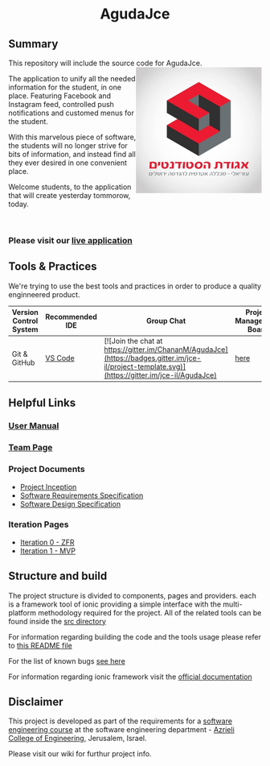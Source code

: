 <h1 align="center">AgudaJce</h1> 

## Summary

This repository will include the source code for AgudaJce.
<img align="right" src="./AgudaApp/src/assets/imgs/logo.jpg" width="250" height="250"/>

The application to unify all the needed information for the student, in one place. Featuring Facebook and Instagram feed, controlled push notifications and customed menus for the student.

With this marvelous piece of software, the students will no longer strive for bits of information, and instead find all they ever desired in one convenient place.

Welcome students, to the application that will create yesterday tommorow, today.

</br>

### Please visit our [live application](https://agudajce-2018.firebaseapp.com)

## Tools & Practices
We're trying to use the best tools and practices in order to produce a quality enginneered product.

|Version Control System|Recommended IDE|Group Chat|Project Management Board|Issues|Documnetation|Project Course Status|License|
|--|--|--|--|--|--|--|--|
|Git & GitHub|[VS Code](https://code.visualstudio.com/)|[![Join the chat at https://gitter.im/ChananM/AgudaJce](https://badges.gitter.im/jce-il/project-template.svg)](https://gitter.im/jce-il/AgudaJce)|[here](https://github.com/ChananM/AgudaJce/projects/1)|[![GitHub issues](https://img.shields.io/github/issues/jce-il/project-template.svg?style=flat)](https://github.com/ChananM/AgudaJce/issues)|[Wiki](https://github.com/ChananM/AgudaJce/wiki)|ZFR|[![License](https://badges.frapsoft.com/os/mit/mit.svg?v=102)](https://github.com/ChananM/AgudaJce/blob/master/LICENSE)|

<!-- More badges and links for future development
| Current Release         | [![Current Version](https://img.shields.io/github/release/jce-il/project-template.svg?style=flat)](https://github.com/ChananM/AgudaJce/releases) |
|  
| Contributors            | [![GitHub contributors](https://img.shields.io/github/contributors/cdnjs/cdnjs.svg)](https://github.com/ChananM/AgudaJce/graphs/contributors)|
| Security                | [![Known Vulnerabilities](https://snyk.io/test/github/jce-il/project-template/badge.svg)](https://snyk.io/test/github/jce-il/project-template) |
-->

## Helpful Links

### [User Manual](../../wiki/user-manual)

### [Team Page](../../wiki/team)

### Project Documents
- [Project Inception](../../wiki/Inception)
- [Software Requirements Specification](../../wiki/SRS)
- [Software Design Specification](../../wiki/SDS)

### Iteration Pages

- [Iteration 0 - ZFR](../../wiki/Iter0-ZFR)
- [Iteration 1 - MVP](../../wiki/Iter1-MVP)

## Structure and build

The project structure is divided to components, pages and providers. each is a framework tool of ionic providing a simple interface with the multi-platform methodology required for the project. All of the related tools can be found inside the [src directory](https://github.com/ChananM/AgudaJce/tree/master/AgudaApp/src)

For information regarding building the code and the tools usage please refer to [this README file](https://github.com/ChananM/AgudaJce/blob/master/AgudaApp/README.md)

For the list of known bugs [see here](https://github.com/ChananM/AgudaJce/issues?q=is%3Aopen+is%3Aissue+label%3Abug)

For information regarding ionic framework visit the [official documentation](https://ionicframework.com/docs/)

## Disclaimer
This project is developed as part of the requirements for a [software engineering course](https://github.com/jce-il/se-class/wiki) at the software engineering department - [Azrieli College of Engineering](http://www.jce.ac.il/), Jerusalem, Israel.


Please visit our wiki for furthur project info.
